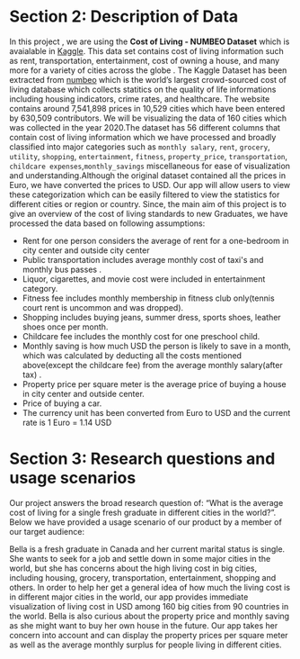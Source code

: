 # Section 2: Description of Data

In this project , we are using the **Cost of Living - NUMBEO Dataset** which is avaialable in [Kaggle](https://www.kaggle.com/joeypp/cost-of-living-numbeo-dataset). This data set contains cost of living information such as  rent, transportation, entertainment, cost of owning a house, and many more for a variety of cities across the globe . 
The Kaggle Dataset has been extracted from [numbeo](https://www.numbeo.com/cost-of-living) which is the world’s largest crowd-sourced cost of living database which collects statitics on the quality of life informations including housing indicators, crime rates, and healthcare. The website contains around 7,541,898 prices in 10,529 cities which have been entered by 630,509 contributors.
We will be visualizing the data of 160 cities which was collected in the year 2020.The dataset has 56 different columns that contain cost of living
information which we have processed and broadly classified into major categories such as `monthly salary`, `rent`, `grocery`, `utility`, `shopping`, `entertainment`, `fitness`, `property_price`, `transportation`, `childcare expenses`,`monthly_savings` miscellaneous for ease of visualization and understanding.Although the original dataset contained all the prices in Euro, we have converted the prices to USD.
Our app will allow users to view these categorization which can be easily filtered to view the statistics for different cities or region or country. Since, the main aim of this project is to give an overview of the cost of living standards to new Graduates, we have processed the data based on following assumptions:

* Rent for one person considers the average of rent for a one-bedroom in city center and outside city center 
* Public transportation includes average monthly cost of taxi's and monthly bus passes .
* Liquor, cigarettes, and movie cost were included in entertainment category.
* Fitness fee includes monthly membership in fitness club only(tennis court rent is uncommon and was dropped).
* Shopping includes buying jeans, summer dress, sports shoes, leather shoes once per month.
* Childcare fee includes the monthly cost for one preschool child.
* Monthly saving is how much USD the person is likely to save in a month, which was calculated by deducting all the costs mentioned above(except the childcare fee) from the average monthly salary(after tax) .
* Property price per square meter is the average price of buying a house in city center and outside center.
* Price of buying a car.
* The currency unit has been converted from Euro to USD and the current rate is 1 Euro = 1.14 USD

# Section 3: Research questions and usage scenarios

Our project answers the broad research question of: “What is the average
cost of living for a single fresh graduate in different cities in the
world?”. Below we have provided a usage scenario of our product by a
member of our target audience:

Bella is a fresh graduate in Canada and her current marital status is
single. She wants to seek for a job and settle down in some major cities
in the world, but she has concerns about the high living cost in big cities,
including housing, grocery, transportation, entertainment, shopping and
others. In order to help her get a general idea of how much the living
cost is in different major cities in the world, our app provides
immediate visualization of living cost in USD among 160 big cities from
90 countries in the world. Bella is also curious about the property
price and monthly saving as she might want to buy her own house in the
future. Our app takes her concern into account and can display the
property prices per square meter as well as the average monthly surplus
for people living in different cities.
